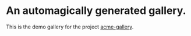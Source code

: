 # An automagically generated gallery.

This is the demo gallery for the project [acme-gallery](https://github.com/vickylai/acme-gallery).
